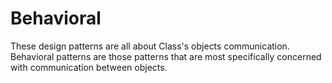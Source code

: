 # Behavioral

These design patterns are all about Class's objects communication. Behavioral patterns are those patterns that are most specifically concerned with communication between objects.

